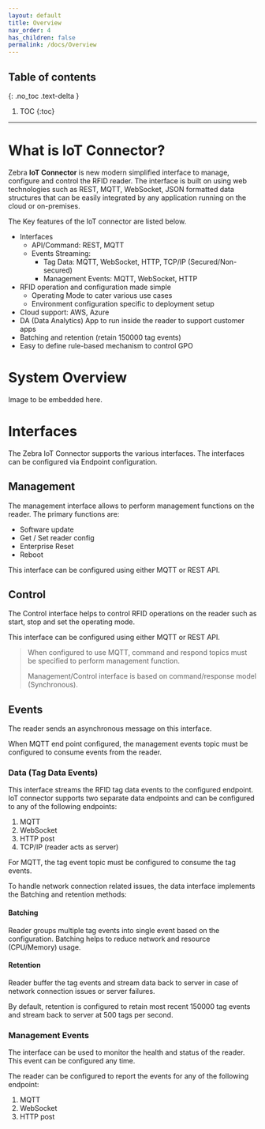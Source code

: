 ```yaml
---
layout: default
title: Overview
nav_order: 4
has_children: false
permalink: /docs/Overview
---
```




## Table of contents
{: .no_toc .text-delta }

1. TOC
{:toc}

---


# What is IoT Connector?

Zebra **IoT Connector** is new modern simplified interface to manage, configure and control the RFID reader.  The interface is built on using web technologies such as REST, MQTT, WebSocket, JSON formatted data structures that can be easily integrated by any application running on the cloud or on-premises. 

The Key features of the IoT connector are listed below.

 - Interfaces
	 - API/Command: REST, MQTT 
	 - Events Streaming:
		 - Tag Data: MQTT, WebSocket, HTTP, TCP/IP (Secured/Non-secured)
		 - Management Events: MQTT, WebSocket, HTTP
 - RFID operation and configuration made simple
	 - Operating Mode to cater various use cases
	 - Environment configuration specific to deployment setup
 - Cloud support: AWS, Azure
 - DA (Data Analytics) App to run inside the reader to support customer apps
 - Batching and retention (retain 150000 tag events)
 - Easy to define rule-based mechanism to control GPO 
 

# System Overview
 
Image to be embedded here.
 
# Interfaces
The Zebra IoT Connector supports the various interfaces. The interfaces can be configured via Endpoint configuration. 

## Management
The management interface allows to perform management functions on the reader. The primary functions are:

 - Software update
 - Get / Set reader config
 - Enterprise Reset
 - Reboot
  
This interface can be configured using either MQTT or REST API.

## Control
The Control interface helps to control RFID operations on the reader such as start, stop and set the operating mode.

This interface can be configured using either MQTT or REST API.

> When configured to use MQTT, command and respond topics must be specified to perform management function.
> 
> Management/Control interface is based on command/response model (Synchronous). 
 

## Events 
The reader sends an asynchronous message on this interface.  

When MQTT end point configured, the management events topic must be configured to consume events from the reader.

### Data (Tag Data Events)
This interface streams the RFID tag data events to the configured endpoint.  IoT connector supports two separate data endpoints and can be configured to any of the following endpoints:
 1. MQTT
 2. WebSocket
 3. HTTP post
 4. TCP/IP (reader acts as server)

For MQTT, the tag event topic must be configured to consume the tag events.

To handle network connection related issues, the data interface implements the Batching and retention methods:

#### Batching
Reader groups multiple tag events into single event based on the configuration. Batching helps to reduce network and resource (CPU/Memory) usage. 

#### Retention
Reader buffer the tag events and stream data back to server in case of network connection issues or server failures. 

By default, retention is configured to retain most recent 150000 tag events and stream back to server at 500 tags per second.

### Management Events
The interface can be used to monitor the health and status of the reader.  This event can be configured any time. 

The reader can be configured to report the events for any of the following endpoint:

 1. MQTT
 2. WebSocket
 3. HTTP post
 
